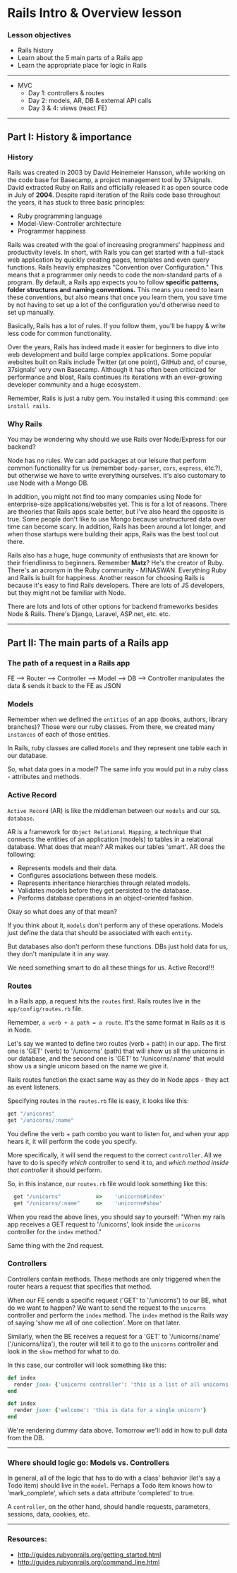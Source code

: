 # Rails Intro & Overview lesson


### Lesson objectives
- Rails history
- Learn about the 5 main parts of a Rails app
- Learn the appropriate place for logic in Rails


---


- MVC
  - Day 1: controllers & routes
  - Day 2: models, AR, DB & external API calls 
  - Day 3 & 4: views (react FE)

---


## Part I: History & importance

### History
Rails was created in 2003 by David Heinemeier Hansson, while working on the code base for Basecamp, a project management tool by 37signals. David extracted Ruby on Rails and officially released it as open source code in July of **2004**. Despite rapid iteration of the Rails code base throughout the years, it has stuck to three basic principles:
- Ruby programming language
- Model-View-Controller architecture
- Programmer happiness

Rails was created with the goal of increasing programmers' happiness and productivity levels. In short, with Rails you can get started with a full-stack web application by quickly creating pages, templates and even query functions. Rails heavily emphasizes "Convention over Configuration." This means that a programmer only needs to code the non-standard parts of a program. By default, a Rails app expects you to follow **specific patterns,  folder structures and naming conventions.** This means you need to learn these conventions, but also means that once you learn them, you save time by not having to set up a lot of the configuration you'd otherwise need to set up manually.

Basically, Rails has a lot of rules. If you follow them, you'll be happy & write less code for common functionality.

Over the years, Rails has indeed made it easier for beginners to dive into web development and build large complex applications. Some popular websites built on Rails include Twitter (at one point), GitHub and, of course, 37signals' very own Basecamp. Although it has often been criticized for performance and bloat, Rails continues its iterations with an ever-growing developer community and a huge ecosystem.

Remember, Rails is just a ruby gem. You installed it using this command: `gem install rails`.


### Why Rails
You may be wondering why should we use Rails over Node/Express for our backend?

Node has no rules. We can add packages at our leisure that perform common functionality for us (remember `body-parser`, `cors`, `express`, etc.?), but otherwise we have to write everything ourselves. It's also customary to use Node with a Mongo DB.

In addition, you might not find too many companies using Node for enterprise-size applications/websites yet. This is for a lot of reasons. There are theories that Rails apps scale better, but I've also heard the opposite is true. Some people don't like to use Mongo because unstructured data over time can become scary. In addition, Rails has been around a lot longer, and when those startups were building their apps, Rails was the best tool out there.

Rails also has a huge, huge community of enthusiasts that are known for their friendliness to beginners. Remember **Matz**? He's the creator of Ruby. There's an acronym in the Ruby community - MINASWAN. Everything Ruby and Rails is built for happiness. Another reason for choosing Rails is because it's easy to find Rails developers. There are lots of JS developers, but they might not be familiar with Node.

There are lots and lots of other options for backend frameworks besides Node & Rails. There's Django, Laravel, ASP.net, etc. etc.


---


## Part II: The main parts of a Rails app


### The path of a request in a Rails app
FE --> Router --> Controller --> Model --> DB --> Controller manipulates the data & sends it back to the FE as JSON


### Models
Remember when we defined the `entities` of an app (books, authors, library branches)? Those were our ruby classes. From there, we created many `instances` of each of those entities.  

In Rails, ruby classes are called `Models` and they represent one table each in our database.

So, what data goes in a model? The same info you would put in a ruby class - attributes and methods.


### Active Record   
`Active Record` (AR) is like the middleman between our `models` and our `SQL database`.

AR is a framework for `Object Relational Mapping`, a technique that connects the entities of an application (models) to tables in a relational database. What does that mean? AR makes our tables 'smart'. AR does the following:
- Represents models and their data.
- Configures associations between these models.
- Represents inheritance hierarchies through related models.
- Validates models before they get persisted to the database.
- Performs database operations in an object-oriented fashion.

Okay so what does any of that mean?

If you think about it, `models` don't perform any of these operations. Models just define the data that should be associated with each `entity`.

But databases also don't perform these functions. DBs just hold data for us, they don't manipulate it in any way.

We need something smart to do all these things for us. Active Record!!!


### Routes
In a Rails app, a request hits the `routes` first. Rails routes live in the `app/config/routes.rb` file.

Remember, `a verb + a path = a route`. It's the same format in Rails as it is in Node.

Let's say we wanted to define two routes (verb + path) in our app. The first one is 'GET' (verb) to '/unicorns' (path) that will show us all the unicorns in our database, and the second one is 'GET' to '/unicorns/:name' that would show us a single unicorn based on the name we give it.

Rails routes function the exact same way as they do in Node apps - they act as event listeners.

Specifying routes in the `routes.rb` file is easy, it looks like this:

```rb
get "/unicorns"
get "/unicorns/:name"
```

You define the verb + path combo you want to listen for, and when your app hears it, it will perform the code you specify.

More specifically, it will send the request to the correct `controller`. All we have to do is specify *which* controller to send it to, and *which method inside that controller* it should perform.

So, in this instance, our `routes.rb` file would look something like this:

```rb
  get "/unicorns"           =>    'unicorns#index'
  get "/unicorns/:name"     =>    'unicorns#show'
```

When you read the above lines, you should say to yourself:
"When my rails app receives a GET request to '/unicorns', look inside the `unicorns` controller for the `index` method."

Same thing with the 2nd request.


### Controllers
Controllers contain methods. These methods are only triggered when the router hears a request that specifies that method.

When our FE sends a specific request ('GET' to '/unicorns') to our BE, what do we want to happen? We want to send the request to the `unicorns` controller and perform the `index` method. The `index` method is the Rails way of saying 'show me all of one collection'. More on that later.

Similarly, when the BE receives a request for a 'GET' to '/unicorns/:name' ('/unicorns/liza'), the router will tell it to go to the `unicorns` controller and look in the `show` method for what to do.

In this case, our controller will look something like this:
```rb
def index
  render json: {'unicorns controller': 'this is a list of all unicorns'}
end

def index
  render json: {'welcome': 'this is data for a single unicorn'}
end
```

We're rendering dummy data above. Tomorrow we'll add in how to pull data from the DB.


---


### Where should logic go: Models vs. Controllers
In general, all of the logic that has to do with a class' behavior (let's say a Todo item) should live in the `model`. Perhaps a Todo item knows how to 'mark_complete', which sets a data attribute 'completed' to true.

A `controller`, on the other hand, should handle requests, parameters, sessions, data, cookies, etc.


---


### Resources:
- http://guides.rubyonrails.org/getting_started.html
- http://guides.rubyonrails.org/command_line.html

































#
